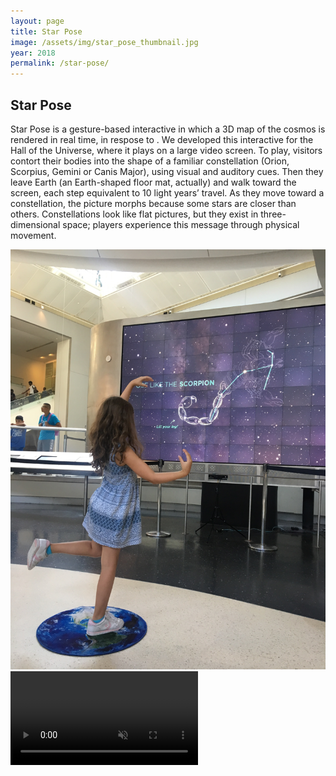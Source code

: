 ```yaml
---
layout: page
title: Star Pose
image: /assets/img/star_pose_thumbnail.jpg
year: 2018
permalink: /star-pose/
---
```


## Star Pose

Star Pose is a gesture-based interactive in which a 3D map of the cosmos is rendered in real time, in respose to . We developed this interactive for the Hall of the Universe, where it plays on a large video screen. To play, visitors contort their bodies into the shape of a familiar constellation (Orion, Scorpius, Gemini or Canis Major), using visual and auditory cues. Then they leave Earth (an Earth-shaped floor mat, actually) and walk toward the screen, each step equivalent to 10 light years’ travel. As they move toward a constellation, the picture morphs because some stars are closer than others. Constellations look like flat pictures, but they exist in three-dimensional space; players experience this message through physical movement.


![Star Pose photo](/assets/img/starpose-girl.jpg)
<video src="/assets/video/star_pose.mp4" muted autoplay loop controls></video>
